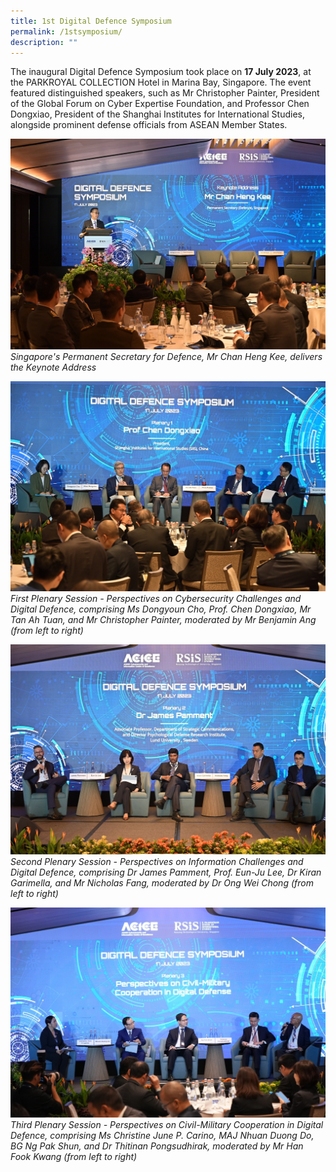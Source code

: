 ```yaml
---
title: 1st Digital Defence Symposium
permalink: /1stsymposium/
description: ""
---
```

The inaugural Digital Defence Symposium took place on **17 July 2023**, at the PARKROYAL COLLECTION Hotel in Marina Bay, Singapore. The event featured distinguished speakers, such as Mr Christopher Painter, President of the Global Forum on Cyber Expertise Foundation, and Professor Chen Dongxiao, President of the Shanghai Institutes for International Studies, alongside prominent defense officials from ASEAN Member States.

![](/images/dds_ps.jpg)
*Singapore's Permanent Secretary for Defence, Mr Chan Heng Kee, delivers the Keynote Address* <br>

![](/images/dds_p1.jpg)
	*First Plenary Session - Perspectives on Cybersecurity Challenges and Digital Defence, comprising Ms Dongyoun Cho, Prof. Chen Dongxiao, Mr Tan Ah Tuan, and Mr Christopher Painter, moderated by Mr Benjamin Ang (from left to right)* <br>
	
![](/images/dds_p2.jpg)
*Second Plenary Session - Perspectives on Information Challenges and Digital Defence, comprising Dr James Pamment, Prof. Eun-Ju Lee, Dr Kiran Garimella, and Mr Nicholas Fang, moderated by Dr Ong Wei Chong (from left to right)* 
<br>

![](/images/dds_p3.jpg)
*Third Plenary Session - Perspectives on Civil-Military Cooperation in Digital Defence, comprising Ms Christine June P. Carino, MAJ Nhuan Duong Do, BG Ng Pak Shun, and Dr Thitinan Pongsudhirak, moderated by Mr Han Fook Kwang (from left to right)*